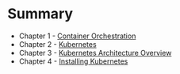 # Summary

* Chapter 1 - [Container Orchestration](/1_container_orchestration.md)
* Chapter 2 - [Kubernetes](/2_kubernetes.md)
* Chapter 3 - [Kubernetes Architecture Overview](/3_kubernetes_architecture_overview.md)
* Chapter 4 - [Installing Kubernetes](/4_installing_kubernetes.md)
